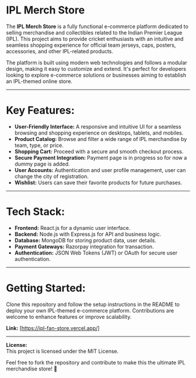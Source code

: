 # IPL Merch Store



The **IPL Merch Store** is a fully functional e-commerce platform dedicated to selling merchandise and collectibles related to the Indian Premier League (IPL). This project aims to provide cricket enthusiasts with an intuitive and seamless shopping experience for official team jerseys, caps, posters, accessories, and other IPL-related products.  

The platform is built using modern web technologies and follows a modular design, making it easy to customize and extend. It's perfect for developers looking to explore e-commerce solutions or businesses aiming to establish an IPL-themed online store.  

---

 # Key Features: 
- **User-Friendly Interface:** A responsive and intuitive UI for a seamless browsing and shopping experience on desktops, tablets, and mobiles.  
- **Product Catalog:** Browse and filter a wide range of IPL merchandise by team, type, or price.  
- **Shopping Cart:** Proceed with a secure and smooth checkout process.  
- **Secure Payment Integration:** Payment page is in progress so for now a dummy page is added.  
- **User Accounts:** Authentication and user profile management, user can change the city of registration.  
- **Wishlist:** Users can save their favorite products for future purchases.   

---

# Tech Stack:  
- **Frontend:** React.js for a dynamic user interface.  
- **Backend:** Node.js with Express.js for API and business logic.  
- **Database:** MongoDB for storing product data, user details.  
- **Payment Gateways:** Razorpay integration for transaction.  
- **Authentication:** JSON Web Tokens (JWT) or OAuth for secure user authentication.  

---

# Getting Started:  
Clone this repository and follow the setup instructions in the README to deploy your own IPL-themed e-commerce platform. Contributions are welcome to enhance features or improve scalability.  

**Link:** [https://ipl-fan-store.vercel.app/]  
 

---

**License:**  
This project is licensed under the MIT License.  

Feel free to fork the repository and contribute to make this the ultimate IPL merchandise store! 🌟

